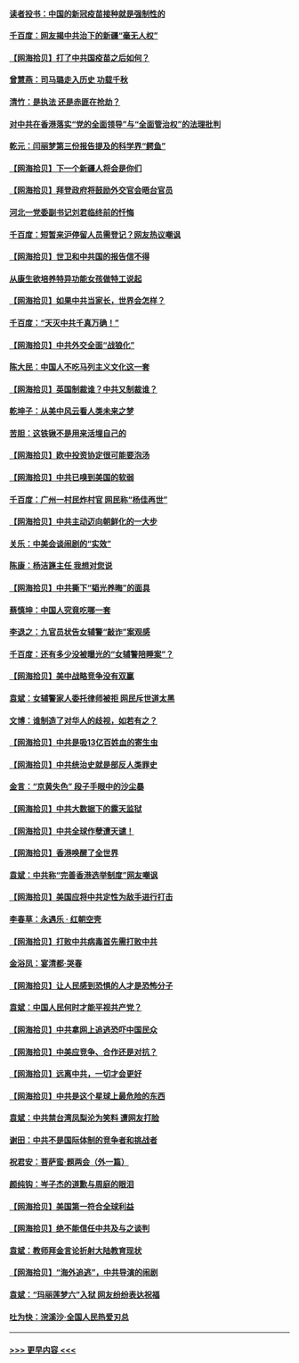 #### [读者投书：中国的新冠疫苗接种就是强制性的](../pages/nsc993/n12859932.md?t=04061902) 
#### [千百度：网友揭中共治下的新疆“毫无人权”](../pages/nsc993/n12858385.md?t=04061902) 
#### [【网海拾贝】打了中共国疫苗之后如何？](../pages/nsc993/n12857866.md?t=04061902) 
#### [曾慧燕：司马璐走入历史 功载千秋](../pages/nsc993/n12856996.md?t=04061902) 
#### [清竹：是执法 还是赤匪在抢劫？](../pages/nsc993/n12856952.md?t=04061902) 
#### [对中共在香港落实“党的全面领导”与“全面管治权”的法理批判](../pages/nsc993/n12856929.md?t=04061902) 
#### [乾元：闫丽梦第三份报告提及的科学界“鳄鱼”](../pages/nsc993/n12855985.md?t=04061902) 
#### [【网海拾贝】下一个新疆人将会是你们](../pages/nsc993/n12855864.md?t=04061902) 
#### [【网海拾贝】拜登政府将鼓励外交官会晤台官员](../pages/nsc993/n12853615.md?t=04061902) 
#### [河北一党委副书记刘君临终前的忏悔](../pages/nsc993/n12849420.md?t=04061902) 
#### [千百度：短暂来沪停留人员需登记？网友热议嘲讽](../pages/nsc993/n12853497.md?t=04061902) 
#### [【网海拾贝】世卫和中共国的报告信不得](../pages/nsc993/n12850902.md?t=04061902) 
#### [从康生欲培养特异功能女孩做特工说起](../pages/nsc993/n12849289.md?t=04061902) 
#### [【网海拾贝】如果中共当家长，世界会怎样？](../pages/nsc993/n12848436.md?t=04061902) 
#### [千百度：“天灭中共千真万确！”](../pages/nsc993/n12845659.md?t=04061902) 
#### [【网海拾贝】中共外交全面“战狼化”](../pages/nsc993/n12845607.md?t=04061902) 
#### [陈大民：中国人不吃马列主义文化这一套](../pages/nsc993/n12842496.md?t=04061902) 
#### [【网海拾贝】英国制裁谁？中共又制裁谁？](../pages/nsc993/n12840909.md?t=04061902) 
#### [乾坤子：从美中风云看人类未来之梦](../pages/nsc993/n12840590.md?t=04061902) 
#### [苦胆：这铁锹不是用来活埋自己的](../pages/nsc993/n12839512.md?t=04061902) 
#### [【网海拾贝】欧中投资协定很可能要泡汤](../pages/nsc993/n12835122.md?t=04061902) 
#### [【网海拾贝】中共已嗅到美国的软弱](../pages/nsc993/n12832411.md?t=04061902) 
#### [千百度：广州一村民炸村官 网民称“杨佳再世”](../pages/nsc993/n12832380.md?t=04061902) 
#### [【网海拾贝】中共主动迈向朝鲜化的一大步](../pages/nsc993/n12829887.md?t=04061902) 
#### [关乐：中美会谈闹剧的“实效”](../pages/nsc993/n12826698.md?t=04061902) 
#### [陈康：杨洁篪主任  我想对您说](../pages/nsc993/n12826609.md?t=04061902) 
#### [【网海拾贝】中共撕下“韬光养晦”的面具](../pages/nsc993/n12826459.md?t=04061902) 
#### [蔡慎坤：中国人究竟吃哪一套](../pages/nsc993/n12826010.md?t=04061902) 
#### [李退之：九官员状告女辅警“敲诈”案观感](../pages/nsc993/n12823984.md?t=04061902) 
#### [千百度：还有多少没被曝光的“女辅警陪睡案”？](../pages/nsc993/n12822136.md?t=04061902) 
#### [【网海拾贝】美中战略竞争没有双赢](../pages/nsc993/n12822105.md?t=04061902) 
#### [袁斌：女辅警家人委托律师被拒 网民斥世道太黑](../pages/nsc993/n12822004.md?t=04061902) 
#### [文博：谁制造了对华人的歧视，如若有之？](../pages/nsc993/n12821635.md?t=04061902) 
#### [【网海拾贝】中共是吸13亿百姓血的寄生虫](../pages/nsc993/n12819191.md?t=04061902) 
#### [【网海拾贝】中共统治史就是部反人类罪史](../pages/nsc993/n12816738.md?t=04061902) 
#### [金言：“京黄失色” 段子手眼中的沙尘暴](../pages/nsc993/n12815700.md?t=04061902) 
#### [【网海拾贝】中共大数据下的露天监狱](../pages/nsc993/n12811075.md?t=04061902) 
#### [【网海拾贝】中共全球作孽遭天谴！](../pages/nsc993/n12810258.md?t=04061902) 
#### [【网海拾贝】香港唤醒了全世界](../pages/nsc993/n12809100.md?t=04061902) 
#### [袁斌：中共称“完善香港选举制度”网友嘲讽](../pages/nsc993/n12808994.md?t=04061902) 
#### [【网海拾贝】美国应将中共定性为敌手进行打击](../pages/nsc993/n12806870.md?t=04061902) 
#### [李春草：永遇乐 · 红朝空壳](../pages/nsc993/n12805365.md?t=04061902) 
#### [【网海拾贝】打败中共病毒首先需打败中共](../pages/nsc993/n12803930.md?t=04061902) 
#### [金浴凤：宴清都‧哭春](../pages/nsc993/n12801601.md?t=04061902) 
#### [【网海拾贝】让人民感到恐惧的人才是恐怖分子](../pages/nsc993/n12799347.md?t=04061902) 
#### [袁斌：中国人民何时才能平视共产党？](../pages/nsc993/n12799306.md?t=04061902) 
#### [【网海拾贝】中共拿网上追逃恐吓中国民众](../pages/nsc993/n12796905.md?t=04061902) 
#### [【网海拾贝】中美应竞争、合作还是对抗？](../pages/nsc993/n12794675.md?t=04061902) 
#### [【网海拾贝】远离中共，一切才会更好](../pages/nsc993/n12793572.md?t=04061902) 
#### [【网海拾贝】中共是这个星球上最危险的东西](../pages/nsc993/n12791400.md?t=04061902) 
#### [袁斌：中共禁台湾凤梨沦为笑料 遭网友打脸](../pages/nsc993/n12791335.md?t=04061902) 
#### [谢田：中共不是国际体制的竞争者和挑战者](../pages/nsc993/n12791212.md?t=04061902) 
#### [祝君安：菩萨蛮·题两会（外一篇）](../pages/nsc993/n12786801.md?t=04061902) 
#### [颜纯钩：岑子杰的道歉与周庭的眼泪](../pages/nsc993/n12786775.md?t=04061902) 
#### [【网海拾贝】美国第一符合全球利益](../pages/nsc993/n12786666.md?t=04061902) 
#### [【网海拾贝】绝不能信任中共及与之谈判](../pages/nsc993/n12784266.md?t=04061902) 
#### [袁斌：教师拜金言论折射大陆教育现状](../pages/nsc993/n12783868.md?t=04061902) 
#### [【网海拾贝】“海外追逃”，中共导演的闹剧](../pages/nsc993/n12781638.md?t=04061902) 
#### [袁斌：“玛丽莲梦六”入狱 网友纷纷表达祝福](../pages/nsc993/n12781432.md?t=04061902) 
#### [吐为快：浣溪沙·全国人民热爱刃总](../pages/nsc993/n12781393.md?t=04061902) 

----
#### [ >>> 更早内容 <<< ](../indexes/nsc993-earlier.md)
